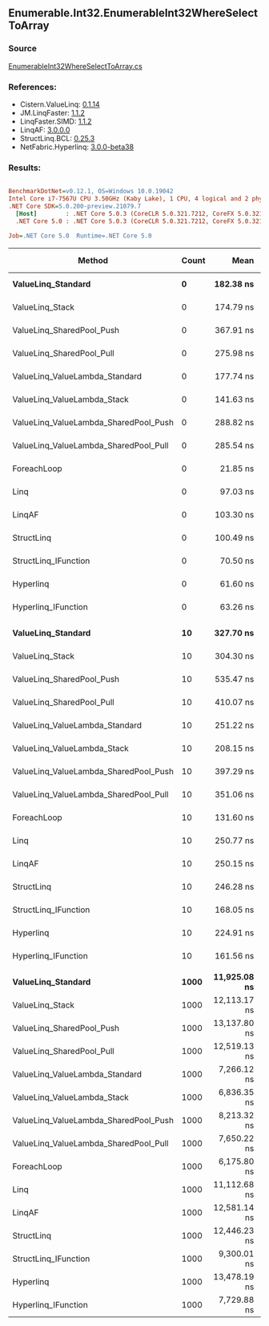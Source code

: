 ﻿## Enumerable.Int32.EnumerableInt32WhereSelectToArray

### Source
[EnumerableInt32WhereSelectToArray.cs](../LinqBenchmarks/Enumerable/Int32/EnumerableInt32WhereSelectToArray.cs)

### References:
- Cistern.ValueLinq: [0.1.14](https://www.nuget.org/packages/Cistern.ValueLinq/0.1.14)
- JM.LinqFaster: [1.1.2](https://www.nuget.org/packages/JM.LinqFaster/1.1.2)
- LinqFaster.SIMD: [1.1.2](https://www.nuget.org/packages/LinqFaster.SIMD/1.0.3)
- LinqAF: [3.0.0.0](https://www.nuget.org/packages/LinqAF/3.0.0.0)
- StructLinq.BCL: [0.25.3](https://www.nuget.org/packages/StructLinq.BCL/0.25.3)
- NetFabric.Hyperlinq: [3.0.0-beta38](https://www.nuget.org/packages/NetFabric.Hyperlinq/3.0.0-beta38)

### Results:
``` ini

BenchmarkDotNet=v0.12.1, OS=Windows 10.0.19042
Intel Core i7-7567U CPU 3.50GHz (Kaby Lake), 1 CPU, 4 logical and 2 physical cores
.NET Core SDK=5.0.200-preview.21079.7
  [Host]        : .NET Core 5.0.3 (CoreCLR 5.0.321.7212, CoreFX 5.0.321.7212), X64 RyuJIT
  .NET Core 5.0 : .NET Core 5.0.3 (CoreCLR 5.0.321.7212, CoreFX 5.0.321.7212), X64 RyuJIT

Job=.NET Core 5.0  Runtime=.NET Core 5.0  

```
|                                Method | Count |         Mean |      Error |     StdDev | Ratio | RatioSD |  Gen 0 | Gen 1 | Gen 2 | Allocated |
|-------------------------------------- |------ |-------------:|-----------:|-----------:|------:|--------:|-------:|------:|------:|----------:|
|                    **ValueLinq_Standard** |     **0** |    **182.38 ns** |   **2.042 ns** |   **1.910 ns** |  **8.34** |    **0.11** | **0.0191** |     **-** |     **-** |      **40 B** |
|                       ValueLinq_Stack |     0 |    174.79 ns |   3.499 ns |   3.890 ns |  8.01 |    0.21 | 0.0191 |     - |     - |      40 B |
|             ValueLinq_SharedPool_Push |     0 |    367.91 ns |   2.359 ns |   1.970 ns | 16.83 |    0.11 | 0.0191 |     - |     - |      40 B |
|             ValueLinq_SharedPool_Pull |     0 |    275.98 ns |   2.590 ns |   2.296 ns | 12.63 |    0.12 | 0.0191 |     - |     - |      40 B |
|        ValueLinq_ValueLambda_Standard |     0 |    177.74 ns |   1.253 ns |   1.046 ns |  8.13 |    0.06 | 0.0191 |     - |     - |      40 B |
|           ValueLinq_ValueLambda_Stack |     0 |    141.63 ns |   2.906 ns |   3.231 ns |  6.49 |    0.11 | 0.0191 |     - |     - |      40 B |
| ValueLinq_ValueLambda_SharedPool_Push |     0 |    288.82 ns |   3.574 ns |   3.343 ns | 13.23 |    0.19 | 0.0191 |     - |     - |      40 B |
| ValueLinq_ValueLambda_SharedPool_Pull |     0 |    285.54 ns |   5.350 ns |   5.004 ns | 13.07 |    0.24 | 0.0191 |     - |     - |      40 B |
|                           ForeachLoop |     0 |     21.85 ns |   0.108 ns |   0.090 ns |  1.00 |    0.00 | 0.0344 |     - |     - |      72 B |
|                                  Linq |     0 |     97.03 ns |   1.074 ns |   1.005 ns |  4.45 |    0.05 | 0.0764 |     - |     - |     160 B |
|                                LinqAF |     0 |    103.30 ns |   0.745 ns |   0.661 ns |  4.72 |    0.04 | 0.0497 |     - |     - |     104 B |
|                            StructLinq |     0 |    100.49 ns |   0.817 ns |   0.725 ns |  4.60 |    0.05 | 0.0726 |     - |     - |     152 B |
|                  StructLinq_IFunction |     0 |     70.50 ns |   0.459 ns |   0.429 ns |  3.23 |    0.03 | 0.0305 |     - |     - |      64 B |
|                             Hyperlinq |     0 |     61.60 ns |   0.701 ns |   0.655 ns |  2.82 |    0.03 | 0.0304 |     - |     - |      64 B |
|                   Hyperlinq_IFunction |     0 |     63.26 ns |   0.664 ns |   0.589 ns |  2.90 |    0.03 | 0.0304 |     - |     - |      64 B |
|                                       |       |              |            |            |       |         |        |       |       |           |
|                    **ValueLinq_Standard** |    **10** |    **327.70 ns** |   **6.243 ns** |   **6.411 ns** |  **2.49** |    **0.06** | **0.0415** |     **-** |     **-** |      **88 B** |
|                       ValueLinq_Stack |    10 |    304.30 ns |   6.034 ns |   5.039 ns |  2.31 |    0.04 | 0.0420 |     - |     - |      88 B |
|             ValueLinq_SharedPool_Push |    10 |    535.47 ns |   7.276 ns |   6.806 ns |  4.07 |    0.07 | 0.0420 |     - |     - |      88 B |
|             ValueLinq_SharedPool_Pull |    10 |    410.07 ns |   7.850 ns |   7.343 ns |  3.12 |    0.06 | 0.0420 |     - |     - |      88 B |
|        ValueLinq_ValueLambda_Standard |    10 |    251.22 ns |   3.876 ns |   3.436 ns |  1.91 |    0.03 | 0.0415 |     - |     - |      88 B |
|           ValueLinq_ValueLambda_Stack |    10 |    208.15 ns |   4.014 ns |   3.754 ns |  1.58 |    0.03 | 0.0420 |     - |     - |      88 B |
| ValueLinq_ValueLambda_SharedPool_Push |    10 |    397.29 ns |   4.955 ns |   4.393 ns |  3.02 |    0.03 | 0.0420 |     - |     - |      88 B |
| ValueLinq_ValueLambda_SharedPool_Pull |    10 |    351.06 ns |   3.108 ns |   2.907 ns |  2.67 |    0.03 | 0.0420 |     - |     - |      88 B |
|                           ForeachLoop |    10 |    131.60 ns |   1.140 ns |   0.952 ns |  1.00 |    0.00 | 0.1032 |     - |     - |     216 B |
|                                  Linq |    10 |    250.77 ns |   2.898 ns |   2.569 ns |  1.90 |    0.02 | 0.1450 |     - |     - |     304 B |
|                                LinqAF |    10 |    250.15 ns |   4.457 ns |   3.951 ns |  1.90 |    0.04 | 0.0873 |     - |     - |     184 B |
|                            StructLinq |    10 |    246.28 ns |   4.231 ns |   3.958 ns |  1.88 |    0.03 | 0.0839 |     - |     - |     176 B |
|                  StructLinq_IFunction |    10 |    168.05 ns |   2.369 ns |   2.216 ns |  1.28 |    0.02 | 0.0420 |     - |     - |      88 B |
|                             Hyperlinq |    10 |    224.91 ns |   4.058 ns |   3.796 ns |  1.71 |    0.03 | 0.0420 |     - |     - |      88 B |
|                   Hyperlinq_IFunction |    10 |    161.56 ns |   2.063 ns |   1.930 ns |  1.23 |    0.02 | 0.0420 |     - |     - |      88 B |
|                                       |       |              |            |            |       |         |        |       |       |           |
|                    **ValueLinq_Standard** |  **1000** | **11,925.08 ns** | **229.204 ns** | **298.030 ns** |  **1.94** |    **0.04** | **1.9836** |     **-** |     **-** |    **4168 B** |
|                       ValueLinq_Stack |  1000 | 12,113.17 ns | 235.206 ns | 321.953 ns |  1.97 |    0.06 | 1.9836 |     - |     - |    4168 B |
|             ValueLinq_SharedPool_Push |  1000 | 13,137.80 ns | 256.063 ns | 323.838 ns |  2.13 |    0.05 | 0.9766 |     - |     - |    2064 B |
|             ValueLinq_SharedPool_Pull |  1000 | 12,519.13 ns | 244.765 ns | 447.567 ns |  2.02 |    0.08 | 0.9766 |     - |     - |    2064 B |
|        ValueLinq_ValueLambda_Standard |  1000 |  7,266.12 ns | 137.579 ns | 141.284 ns |  1.17 |    0.03 | 1.9913 |     - |     - |    4168 B |
|           ValueLinq_ValueLambda_Stack |  1000 |  6,836.35 ns |  61.508 ns |  54.525 ns |  1.11 |    0.01 | 1.9913 |     - |     - |    4168 B |
| ValueLinq_ValueLambda_SharedPool_Push |  1000 |  8,213.32 ns | 141.482 ns | 173.752 ns |  1.33 |    0.04 | 0.9766 |     - |     - |    2064 B |
| ValueLinq_ValueLambda_SharedPool_Pull |  1000 |  7,650.22 ns | 134.092 ns | 125.430 ns |  1.24 |    0.02 | 0.9842 |     - |     - |    2064 B |
|                           ForeachLoop |  1000 |  6,175.80 ns |  51.514 ns |  48.186 ns |  1.00 |    0.00 | 3.0441 |     - |     - |    6368 B |
|                                  Linq |  1000 | 11,112.68 ns | 208.514 ns | 204.788 ns |  1.80 |    0.04 | 2.1820 |     - |     - |    4584 B |
|                                LinqAF |  1000 | 12,581.14 ns | 249.559 ns | 287.393 ns |  2.03 |    0.04 | 3.0212 |     - |     - |    6336 B |
|                            StructLinq |  1000 | 12,446.23 ns | 245.677 ns | 443.007 ns |  2.01 |    0.08 | 1.0223 |     - |     - |    2152 B |
|                  StructLinq_IFunction |  1000 |  9,300.01 ns | 183.983 ns | 204.497 ns |  1.51 |    0.04 | 0.9766 |     - |     - |    2064 B |
|                             Hyperlinq |  1000 | 13,478.19 ns | 268.254 ns | 497.226 ns |  2.20 |    0.09 | 0.9766 |     - |     - |    2064 B |
|                   Hyperlinq_IFunction |  1000 |  7,729.88 ns | 153.827 ns | 210.561 ns |  1.25 |    0.03 | 0.9766 |     - |     - |    2064 B |
